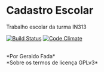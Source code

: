 # Cadastro Escolar
Trabalho escolar da turma IN313

[![Build Status](https://travis-ci.org/geraldo-fada/CadastroEscolar.svg?branch=master)](https://travis-ci.org/geraldo-fada/CadastroEscolar)
[![Code Climate](https://codeclimate.com/github/geraldo-fada/CadastroEscolar/badges/gpa.svg)](https://codeclimate.com/github/geraldo-fada/CadastroEscolar)

</br>
*Por Geraldo Fada*</br>
*Sobre os termos de licença GPLv3*

